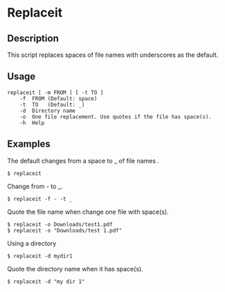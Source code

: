 # Replaceit

## Description
This script replaces spaces of file names with underscores as the default.

## Usage

```
replaceit [ -m FROM ] [ -t TO ]  
    -f  FROM (Default: space)
    -t  TO   (Default: _)
    -d  Directory name
    -o  One file replacement. Use quotes if the file has space(s).
    -h  Help
```

## Examples

The default changes from a space to _ of file names .

```
$ replaceit  
```

Change from - to _.
```
$ replaceit -f - -t _
```

Quote the file name when change one file with space(s).
```
$ replaceit -o Downloads/test1.pdf 
$ replaceit -o "Downloads/test 1.pdf"
```

Using a directory
```
$ replaceit -d mydir1
```

Quote the directory name when it has space(s).
```
$ replaceit -d "my dir 1"
```